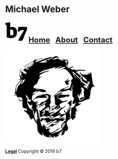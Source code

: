 # Michael Weber
<img alt="b7" width="70" height="70" src="b7.svg"> <strong><font size="5"><a href="https://b7.github.io">Home</a> &nbsp; <a href="https://b7.github.io/about">About</a> &nbsp; <a href="https://b7.github.io/contact">Contact</a></font></strong>

<img alt="b7" width="300" height="300" src="Michael-Weber.jpg">

<strong><a href="https://b7.github.io/legal">Legal</a></strong> Copyright © 2019 b7
